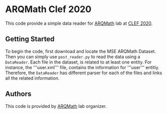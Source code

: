 # ARQMath Clef 2020
This code provide a simple data reader for [ARQMath](https://www.cs.rit.edu/~dprl/ARQMath/) lab at [CLEF 2020](https://clef2020.clef-initiative.eu/). 

## Getting Started

To begin the code, first download and locate the MSE ARQMath Dataset. Then you can simply use ```post_reader.py``` to read the data using a ```DataReader```. Each file in the dataset, is related to at least one entity. For instance, the '''user.xml''' file, contains the information for '''user''' entitiy. Therefore, the ```DataReader``` has different parser for each of the files and links all the related information.





## Authors

This code is provided by [ARQMath](https://www.cs.rit.edu/~dprl/ARQMath/) lab organizer. 
